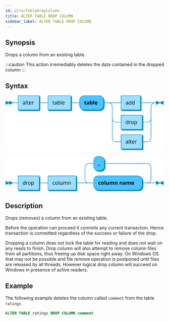 ```yaml
---
id: alterTableDropColumn
title: ALTER TABLE DROP COLUMN
sidebar_label: ALTER TABLE DROP COLUMN
---
```


## Synopsis

Drops a column from an existing table.

:::caution
This action irremediably deletes the data contained in the dropped column
:::

## Syntax

![alter table syntax](/static/img/alter-table.svg)

![drop column syntax](/static/img/alter-table-drop-column.svg)

## Description

Drops (removes) a column from an existing table. 

Before the operation can proceed it commits any current transaction. Hence transaction
is committed regardless of the success or failure of the drop.  

Dropping a column does not lock the table for reading and  does not wait on any reads to finish. Drop column will also attempt to
remove column files from all partitions, thus freeing up disk space right away. On Windows OS that may not be possible and
file remove operation is postponed until files are released by all threads. However logical drop column will succeed on Windows in
presence of active readers.

## Example
The following example deletes the column called `comment` from the table `ratings`

```sql title="Dropping a column"
ALTER TABLE ratings DROP COLUMN comment
```
